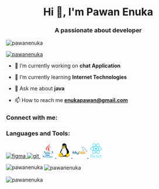 <h1 align="center">Hi 👋, I'm Pawan Enuka</h1>
<h3 align="center">A passionate about developer</h3>

<p align="left"> <img src="https://komarev.com/ghpvc/?username=pawanenuka&label=Profile%20views&color=0e75b6&style=flat" alt="pawanenuka" /> </p>

<p align="left"> <a href="https://github.com/ryo-ma/github-profile-trophy"><img src="https://github-profile-trophy.vercel.app/?username=pawanenuka" alt="pawanenuka" /></a> </p>

- 🔭 I’m currently working on **chat Application**

- 🌱 I’m currently learning **Internet Technologies**

- 💬 Ask me about **java**

- 📫 How to reach me **enukapawan@gmail.com**

<h3 align="left">Connect with me:</h3>
<p align="left">
</p>

<h3 align="left">Languages and Tools:</h3>
<p align="left"> <a href="https://www.figma.com/" target="_blank" rel="noreferrer"> <img src="https://www.vectorlogo.zone/logos/figma/figma-icon.svg" alt="figma" width="40" height="40"/> </a> <a href="https://git-scm.com/" target="_blank" rel="noreferrer"> <img src="https://www.vectorlogo.zone/logos/git-scm/git-scm-icon.svg" alt="git" width="40" height="40"/> </a> <a href="https://www.java.com" target="_blank" rel="noreferrer"> <img src="https://raw.githubusercontent.com/devicons/devicon/master/icons/java/java-original.svg" alt="java" width="40" height="40"/> </a> <a href="https://www.linux.org/" target="_blank" rel="noreferrer"> <img src="https://raw.githubusercontent.com/devicons/devicon/master/icons/linux/linux-original.svg" alt="linux" width="40" height="40"/> </a> <a href="https://www.mysql.com/" target="_blank" rel="noreferrer"> <img src="https://raw.githubusercontent.com/devicons/devicon/master/icons/mysql/mysql-original-wordmark.svg" alt="mysql" width="40" height="40"/> </a> <a href="https://reactjs.org/" target="_blank" rel="noreferrer"> <img src="https://raw.githubusercontent.com/devicons/devicon/master/icons/react/react-original-wordmark.svg" alt="react" width="40" height="40"/> </a> </p>

<p><img align="left" src="https://github-readme-stats.vercel.app/api/top-langs?username=pawanenuka&show_icons=true&locale=en&layout=compact" alt="pawanenuka" /></p>

<p>&nbsp;<img align="center" src="https://github-readme-stats.vercel.app/api?username=pawanenuka&show_icons=true&locale=en" alt="pawanenuka" /></p>

<p><img align="center" src="https://github-readme-streak-stats.herokuapp.com/?user=pawanenuka&" alt="pawanenuka" /></p>
